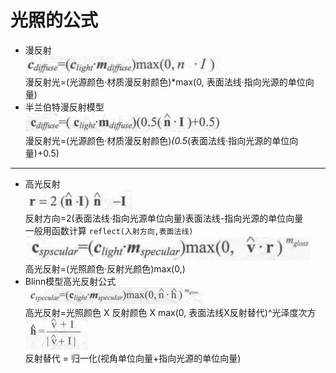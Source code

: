 # 光照的公式

* 漫反射  
    ![漫反射计算公式](../IMG/6章/漫反射计算公式.PNG)  
    漫反射光=(光源颜色·材质漫反射颜色)*max(0, 表面法线·指向光源的单位向量)  
* 半兰伯特漫反射模型  
    ![1](../IMG/6章/半兰伯特模型公式常用.PNG)  
    漫反射光=(光源颜色·材质漫反射颜色)*(0.5*(表面法线·指向光源的单位向量)+0.5)  

-----

* 高光反射  
    ![反射角度计算](../IMG/6章/反射角度计算.png)  
    反射方向=2(表面法线·指向光源单位向量)表面法线-指向光源的单位向量  
    一般用函数计算 `reflect(入射方向,表面法线)`  
    ![高光反射计算公式](../IMG/6章/高光反射计算公式.png)  
    高光反射=(光照颜色·反射光颜色)max(0,)
* Blinn模型高光反射公式  
    ![Blinn](../IMG/6章/Blinn模型高光反射公式.png)  
    高光反射=光照颜色 X 反射颜色 X max(0, 表面法线X反射替代)^光泽度次方  
    ![Blinn](../IMG/6章/Blinn模型引入新的向量.png)  
    反射替代 = 归一化(视角单位向量+指向光源的单位向量)